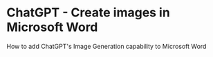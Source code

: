 # ChatGPT - Create images in Microsoft Word
How to add ChatGPT's Image Generation capability to Microsoft Word
